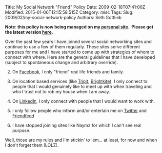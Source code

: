 Title: My Social Network &quot;Friend&quot; Policy
Date: 2009-02-18T07:41:00Z
Modified: 2015-01-06T12:15:58.515Z
Category: misc
Tags: 
Slug: 2009/02/my-social-network-policy
Authors: Seth Gottlieb

__Note: this policy is now being managed on my __[__personal site__](http://www.sethgottlieb.com "Seth Gottlieb")__. &nbsp;Please get the latest version __[__here__](http://www.sethgottlieb.com/friend_policy "Seth Gottlieb Friend Policy")__. &nbsp;__  
  
Over the past few years I have joined several social networking sites and continue to use a few of them regularly.  These sites serve different purposes for me and I have started to come up with strategies of whom to connect with where.  Here are the general guidelines that I have developed (subject to spontaneous change and arbitrary override).  

  
 2.   On [Facebook](http://www.facebook.com), I only "friend" real life friends and family.
  
 4.   On location based services (like [Tripit](http://www.tripit.com), [Brightkite](http://www.brightkite.com)), I only connect to people that I would genuinely like to meet up with when traveling and who I trust not to rob my house when I am away.
  
 6.   On [LinkedIn](http://www.linkedin.com), I only connect with people that I would want to work with.
  
 8.   I only follow people who inform and/or entertain me on [Twitter](htt://twitter.com) and [Friendfeed](http://friendfeed.com)
  
 10.   I have stopped joining sites like Naymz for which I can't see real purpose.
  

  
Well, those are my rules and I'm stickin' to 'em... at least, for now and when I don't forget them (LOLZ).

